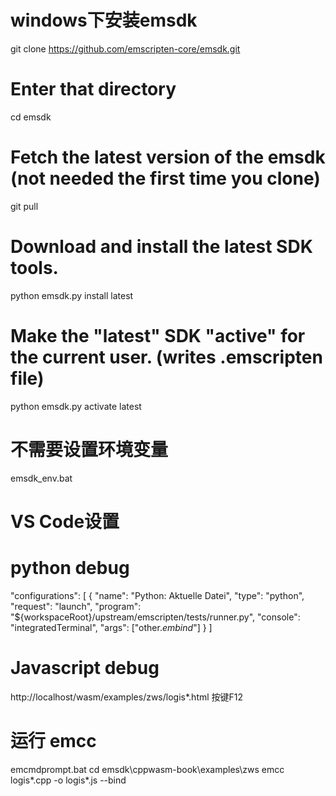 # windows下安装emsdk
git clone https://github.com/emscripten-core/emsdk.git
# Enter that directory
cd emsdk

# Fetch the latest version of the emsdk (not needed the first time you clone)
git pull

# Download and install the latest SDK tools.
python emsdk.py install latest

# Make the "latest" SDK "active" for the current user. (writes .emscripten file)
python emsdk.py activate latest

# 不需要设置环境变量
emsdk_env.bat

# VS Code设置
# python debug
"configurations": [
        {
            "name": "Python: Aktuelle Datei",
            "type": "python",
            "request": "launch",
            "program": "${workspaceRoot}/upstream/emscripten/tests/runner.py",
            "console": "integratedTerminal",
            "args": ["other.*embind*"]
        }
    ]

# Javascript debug
http://localhost/wasm/examples/zws/logis*.html
按键F12

# 运行 emcc
emcmdprompt.bat
cd emsdk\cppwasm-book\examples\zws
emcc logis*.cpp -o logis*.js --bind